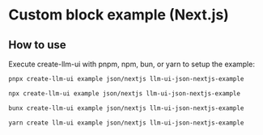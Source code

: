 # Custom block example (Next.js)

## How to use

Execute create-llm-ui with pnpm, npm, bun, or yarn to setup the example:

```bash
pnpx create-llm-ui example json/nextjs llm-ui-json-nextjs-example
```

```bash
npx create-llm-ui example json/nextjs llm-ui-json-nextjs-example
```

```bash
bunx create-llm-ui example json/nextjs llm-ui-json-nextjs-example
```

```bash
yarn create llm-ui example json/nextjs llm-ui-json-nextjs-example
```
